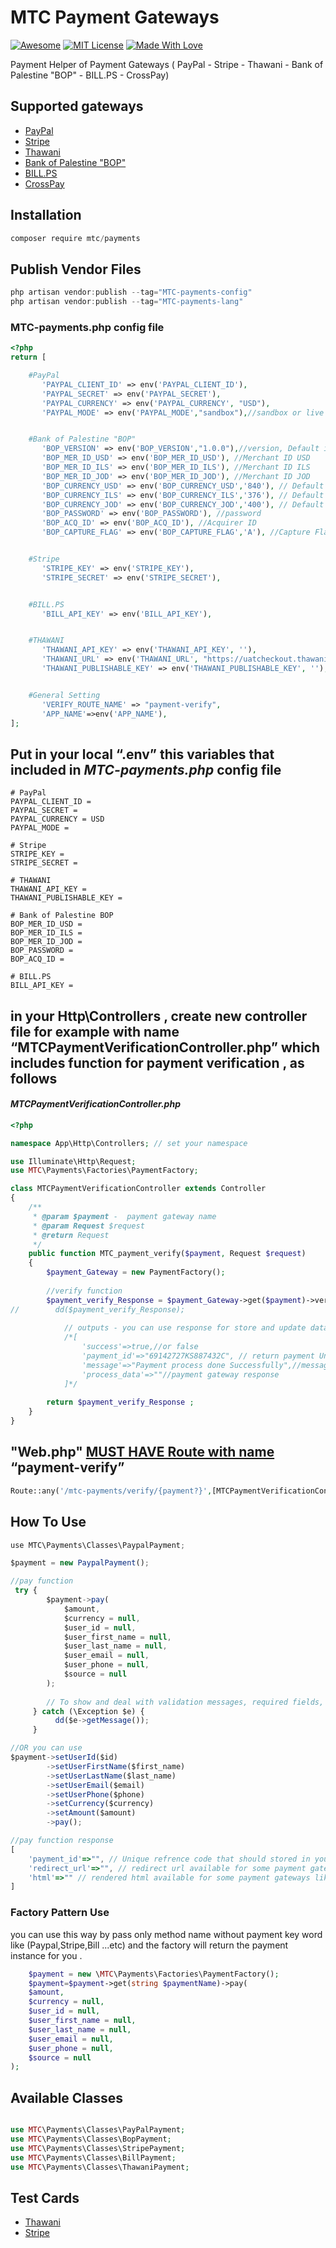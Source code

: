 # MTC Payment Gateways

[![Awesome](https://cdn.rawgit.com/sindresorhus/awesome/d7305f38d29fed78fa85652e3a63e154dd8e8829/media/badge.svg)](https://github.com/sindresorhus/awesome)
[![MIT License](https://img.shields.io/badge/License-MIT-green.svg)](https://choosealicense.com/licenses/mit/)
[![Made With Love](https://img.shields.io/badge/Made%20With-Love-orange.svg)](https://github.com/chetanraj/awesome-github-badges)

Payment Helper of Payment Gateways ( PayPal - Stripe - Thawani - Bank of Palestine "BOP" - BILL.PS - CrossPay)


## Supported gateways

- [PayPal](https://paypal.com/)
- [Stripe](https://stripe.com/)
- [Thawani](https://thawani.om/)
- [Bank of Palestine "BOP"](https://bop.ps/)
- [BILL.PS](https://bill.ps/)
- [CrossPay](https://crosspayonline.com/)

## Installation

```jsx
composer require mtc/payments
```

## Publish Vendor Files

```jsx
php artisan vendor:publish --tag="MTC-payments-config"
php artisan vendor:publish --tag="MTC-payments-lang"
```

### MTC-payments.php config file 

```php
<?php
return [

    #PayPal
       'PAYPAL_CLIENT_ID' => env('PAYPAL_CLIENT_ID'),
       'PAYPAL_SECRET' => env('PAYPAL_SECRET'),
       'PAYPAL_CURRENCY' => env('PAYPAL_CURRENCY', "USD"),
       'PAYPAL_MODE' => env('PAYPAL_MODE',"sandbox"),//sandbox or live


    #Bank of Palestine "BOP"
       'BOP_VERSION' => env('BOP_VERSION',"1.0.0"),//version, Default is : 1.0.0
       'BOP_MER_ID_USD' => env('BOP_MER_ID_USD'), //Merchant ID USD
       'BOP_MER_ID_ILS' => env('BOP_MER_ID_ILS'), //Merchant ID ILS
       'BOP_MER_ID_JOD' => env('BOP_MER_ID_JOD'), //Merchant ID JOD
       'BOP_CURRENCY_USD' => env('BOP_CURRENCY_USD','840'), // Default is : 840
       'BOP_CURRENCY_ILS' => env('BOP_CURRENCY_ILS','376'), // Default is : 376
       'BOP_CURRENCY_JOD' => env('BOP_CURRENCY_JOD','400'), // Default is : 400
       'BOP_PASSWORD' => env('BOP_PASSWORD'), //password
       'BOP_ACQ_ID' => env('BOP_ACQ_ID'), //Acquirer ID
       'BOP_CAPTURE_FLAG' => env('BOP_CAPTURE_FLAG','A'), //Capture Flag , Default is : A


    #Stripe
       'STRIPE_KEY' => env('STRIPE_KEY'),
       'STRIPE_SECRET' => env('STRIPE_SECRET'),


    #BILL.PS
       'BILL_API_KEY' => env('BILL_API_KEY'),


    #THAWANI
       'THAWANI_API_KEY' => env('THAWANI_API_KEY', ''),
       'THAWANI_URL' => env('THAWANI_URL', "https://uatcheckout.thawani.om/"),
       'THAWANI_PUBLISHABLE_KEY' => env('THAWANI_PUBLISHABLE_KEY', ''),


    #General Setting
       'VERIFY_ROUTE_NAME' => "payment-verify",
       'APP_NAME'=>env('APP_NAME'),
];
```

## Put in your local “.env” this variables that included in *MTC-payments.php* config file 
```text
# PayPal
PAYPAL_CLIENT_ID =
PAYPAL_SECRET =
PAYPAL_CURRENCY = USD
PAYPAL_MODE =

# Stripe
STRIPE_KEY = 
STRIPE_SECRET = 

# THAWANI
THAWANI_API_KEY = 
THAWANI_PUBLISHABLE_KEY = 

# Bank of Palestine BOP
BOP_MER_ID_USD = 
BOP_MER_ID_ILS = 
BOP_MER_ID_JOD = 
BOP_PASSWORD = 
BOP_ACQ_ID = 

# BILL.PS
BILL_API_KEY = 
```
## in your Http\Controllers , create new controller file for example with name “MTCPaymentVerificationController.php” which includes function for payment verification , as follows 
#### *MTCPaymentVerificationController.php*
```php
<?php

namespace App\Http\Controllers; // set your namespace

use Illuminate\Http\Request;
use MTC\Payments\Factories\PaymentFactory;

class MTCPaymentVerificationController extends Controller
{
    /**
     * @param $payment -  payment gateway name
     * @param Request $request
     * @return Request
     */
    public function MTC_payment_verify($payment, Request $request)
    {
        $payment_Gateway = new PaymentFactory();
        
        //verify function
        $payment_verify_Response = $payment_Gateway->get($payment)->verify($request);
//        dd($payment_verify_Response);
           
            // outputs - you can use response for store and update data in your project database
            /*[
                'success'=>true,//or false
                'payment_id'=>"69142727KS887432C", // return payment Unique reference id
                'message'=>"Payment process done Successfully",//message for end users (client)
                'process_data'=>""//payment gateway response
            ]*/
            
        return $payment_verify_Response ;
    }
}
```

## "Web.php" <ins>MUST HAVE Route with name</ins> “payment-verify”

```php
Route::any('/mtc-payments/verify/{payment?}',[MTCPaymentVerificationController::class,'MTC_payment_verify'])->name('payment-verify');
```

## How To Use

```jsx
use MTC\Payments\Classes\PaypalPayment;

$payment = new PaypalPayment();

//pay function
 try {
        $payment->pay(
            $amount, 
            $currency = null, 
            $user_id = null, 
            $user_first_name = null, 
            $user_last_name = null, 
            $user_email = null, 
            $user_phone = null, 
            $source = null
        );
        
        // To show and deal with validation messages, required fields, and error messages for payment gateways
     } catch (\Exception $e) {
          dd($e->getMessage());
     }

//OR you can use
$payment->setUserId($id)
        ->setUserFirstName($first_name)
        ->setUserLastName($last_name)
        ->setUserEmail($email)
        ->setUserPhone($phone)
        ->setCurrency($currency)
        ->setAmount($amount)
        ->pay();

//pay function response 
[
	'payment_id'=>"", // Unique refrence code that should stored in your orders table
	'redirect_url'=>"", // redirect url available for some payment gateways that require payment via their own third-party page
	'html'=>"" // rendered html available for some payment gateways like : stripe , Bank of palestine-BOP
]
```
### Factory Pattern Use
you can use this way by pass only method name without payment key word like (Paypal,Stripe,Bill ...etc) 
and the factory will return the payment instance for you .
```php
    $payment = new \MTC\Payments\Factories\PaymentFactory();
    $payment=$payment->get(string $paymentName)->pay(
	$amount, 
	$currency = null, 
	$user_id = null, 
	$user_first_name = null, 
	$user_last_name = null, 
	$user_email = null, 
	$user_phone = null, 
	$source = null
);
```
## Available Classes

```php

use MTC\Payments\Classes\PayPalPayment;
use MTC\Payments\Classes\BopPayment;
use MTC\Payments\Classes\StripePayment;
use MTC\Payments\Classes\BillPayment;
use MTC\Payments\Classes\ThawaniPayment;

```

## Test Cards

- [Thawani](https://docs.thawani.om/docs/thawani-ecommerce-api/ZG9jOjEyMTU2Mjc3-thawani-test-card)
- [Stripe](https://stripe.com/docs/testing#cards)
